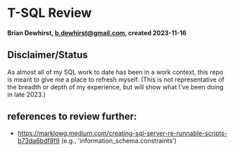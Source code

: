 # T-SQL Review
#### Brian Dewhirst, b.dewhirst@gmail.com, created 2023-11-16

## Disclaimer/Status
As almost all of my SQL work to date has been in a work context, this repo is meant to give me a place to refresh myself. (This is not representative of the breadth or depth of my experience, but will show what I've been doing in late 2023.)


## references to review further:
- https://marklowg.medium.com/creating-sql-server-re-runnable-scripts-b73da6bdf8f9 (e.g., 'information_schema.constraints')